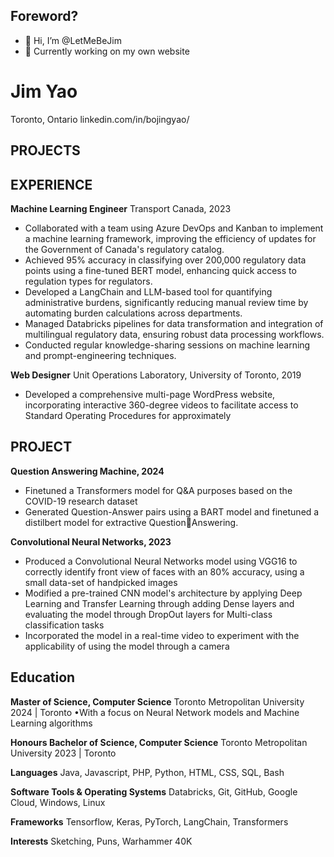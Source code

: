 ## Foreword?
- 👋 Hi, I’m @LetMeBeJim
- 🌱 Currently working on my own website

<!---
LetMeBeJim/LetMeBeJim is a ✨ special ✨ repository because its `README.md` (this file) appears on your GitHub profile.
You can click the Preview link to take a look at your changes.
--->

# Jim Yao
Toronto, Ontario
linkedin.com/in/bojingyao/

## PROJECTS

## EXPERIENCE
**Machine Learning Engineer**
Transport Canada, 2023
- Collaborated with a team using Azure DevOps and Kanban to implement a machine learning framework, improving the efficiency of updates for the Government of Canada's regulatory catalog.
- Achieved 95% accuracy in classifying over 200,000 regulatory data points using a fine-tuned BERT model, enhancing quick access to regulation types for regulators.
- Developed a LangChain and LLM-based tool for quantifying administrative burdens, significantly reducing manual review time by automating burden calculations across departments.
- Managed Databricks pipelines for data transformation and integration of multilingual regulatory data, ensuring robust data processing workflows.
- Conducted regular knowledge-sharing sessions on machine learning and prompt-engineering techniques.

**Web Designer**
Unit Operations Laboratory, University of Toronto, 2019
- Developed a comprehensive multi-page WordPress website, incorporating interactive 360-degree videos to facilitate access to Standard Operating Procedures for approximately


## PROJECT
**Question Answering Machine, 2024**
- Finetuned a Transformers model for Q&A purposes based on the COVID-19 research dataset
- Generated Question-Answer pairs using a BART model and finetuned a distilbert model for extractive QuestionAnswering.

**Convolutional Neural Networks, 2023**
- Produced a Convolutional Neural Networks model using VGG16 to correctly identify front view of faces with an 80% accuracy, using a small data-set of handpicked images
- Modified a pre-trained CNN model's architecture by applying Deep Learning and Transfer Learning through adding Dense layers and evaluating the model through DropOut layers for Multi-class classification tasks
- Incorporated the model in a real-time video to experiment with the applicability of using the model through a camera

## Education
**Master of Science, Computer Science**
Toronto Metropolitan University
2024 | Toronto
•With a focus on Neural Network models and Machine Learning algorithms

**Honours Bachelor of Science, Computer Science**
Toronto Metropolitan University
2023 | Toronto

**Languages**
Java, Javascript, PHP, Python, HTML, CSS, SQL, Bash

**Software Tools & Operating Systems**
Databricks, Git, GitHub, Google Cloud, Windows, Linux

**Frameworks**
Tensorflow, Keras, PyTorch, LangChain, Transformers

**Interests**
Sketching, Puns, Warhammer 40K



